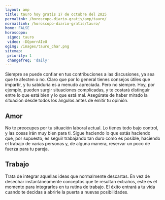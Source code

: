 ```yaml
---
layout: amp
title: tauro hoy gratis 17 de octubre del 2025 
permalink: /horoscopo-diario-gratis/amp/tauro/
normallink: /horoscopo-diario-gratis/tauro/
home: FALSE
horoscopo:
 signo: tauro
 video: -DQpmrrAIeU
ogimg: /images/tauro_char.png
sitemap:
 priority: 1
 changefreq: 'daily'
---
```



Siempre se puede confiar en tus contribuciones a las discusiones, ya sea que te afecten o no. Claro que por lo general tienes consejos útiles que impartir, y tu sabiduría es a menudo apreciada. Pero no siempre. Hoy, por ejemplo, pueden surgir situaciones complicadas, y te costará distinguir entre lo que está bien y lo que está mal. Asegúrate de haber mirado la situación desde todos los ángulos antes de emitir tu opinión.

## Amor

No te preocupes por tu situación laboral actual. Lo tienes todo bajo control, y las cosas irán muy bien para ti. Sigue haciendo lo que estás haciendo que, por supuesto, es seguir trabajando tan duro como es posible, haciendo el trabajo de varias personas y, de alguna manera, reservar un poco de fuerza para tu pareja.

## Trabajo

Trata de integrar aquellas ideas que normalmente descartas. En vez de desechar instantáneamente conceptos que te resultan extraños, este es el momento para integrarlos en tu rutina de trabajo. El éxito entrará a tu vida cuando te decidas a abrirle la puerta a nuevas posibilidades.